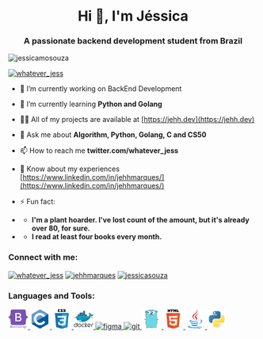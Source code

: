 
<h1 align="center">Hi 👋, I'm Jéssica</h1>
<h3 align="center">A passionate backend development student from Brazil</h3>

<p align="left"> <img src="https://komarev.com/ghpvc/?username=jessicamosouza&label=Profile%20views&color=0e75b6&style=flat" alt="jessicamosouza" /> </p>

<p align="left"> <a href="https://twitter.com/whatever_jess" target="blank"><img src="https://img.shields.io/twitter/follow/whatever_jess?logo=twitter&style=for-the-badge" alt="whatever_jess" /></a> </p>

- 🔭 I’m currently working on BackEnd Development

- 🌱 I’m currently learning **Python and Golang**

- 👨‍💻 All of my projects are available at [https://jehh.dev](https://jehh.dev)

- 💬 Ask me about **Algorithm, Python, Golang, C and CS50**

- 📫 How to reach me **twitter.com/whatever_jess**

- 📄 Know about my experiences [https://www.linkedin.com/in/jehhmarques/](https://www.linkedin.com/in/jehhmarques/)

- ⚡ Fun fact:
- - **I'm a plant hoarder. I've lost count of the amount, but it's already over 80, for sure.**
- - **I read at least four books every month.**

<h3 align="left">Connect with me:</h3>
<p align="left">
<a href="https://twitter.com/whatever_jess" target="blank"><img align="center" src="https://raw.githubusercontent.com/rahuldkjain/github-profile-readme-generator/master/src/images/icons/Social/twitter.svg" alt="whatever_jess" height="30" width="40" /></a>
<a href="https://linkedin.com/in/jehhmarques" target="blank"><img align="center" src="https://raw.githubusercontent.com/rahuldkjain/github-profile-readme-generator/master/src/images/icons/Social/linked-in-alt.svg" alt="jehhmarques" height="30" width="40" /></a>
<a href="https://instagram.com/jessicasouza" target="blank"><img align="center" src="https://raw.githubusercontent.com/rahuldkjain/github-profile-readme-generator/master/src/images/icons/Social/instagram.svg" alt="jessicasouza" height="30" width="40" /></a>
</p>

<h3 align="left">Languages and Tools:</h3>
<p align="left"> <a href="https://getbootstrap.com" target="_blank" rel="noreferrer"> <img src="https://raw.githubusercontent.com/devicons/devicon/master/icons/bootstrap/bootstrap-plain-wordmark.svg" alt="bootstrap" width="40" height="40"/> </a> <a href="https://www.cprogramming.com/" target="_blank" rel="noreferrer"> <img src="https://raw.githubusercontent.com/devicons/devicon/master/icons/c/c-original.svg" alt="c" width="40" height="40"/> </a> <a href="https://www.w3schools.com/css/" target="_blank" rel="noreferrer"> <img src="https://raw.githubusercontent.com/devicons/devicon/master/icons/css3/css3-original-wordmark.svg" alt="css3" width="40" height="40"/> </a> <a href="https://www.docker.com/" target="_blank" rel="noreferrer"> <img src="https://raw.githubusercontent.com/devicons/devicon/master/icons/docker/docker-original-wordmark.svg" alt="docker" width="40" height="40"/> </a> <a href="https://www.figma.com/" target="_blank" rel="noreferrer"> <img src="https://www.vectorlogo.zone/logos/figma/figma-icon.svg" alt="figma" width="40" height="40"/> </a> <a href="https://git-scm.com/" target="_blank" rel="noreferrer"> <img src="https://www.vectorlogo.zone/logos/git-scm/git-scm-icon.svg" alt="git" width="40" height="40"/> </a> <a href="https://golang.org" target="_blank" rel="noreferrer"> <img src="https://raw.githubusercontent.com/devicons/devicon/master/icons/go/go-original.svg" alt="go" width="40" height="40"/> </a> <a href="https://www.w3.org/html/" target="_blank" rel="noreferrer"> <img src="https://raw.githubusercontent.com/devicons/devicon/master/icons/html5/html5-original-wordmark.svg" alt="html5" width="40" height="40"/> </a> <a href="https://www.java.com" target="_blank" rel="noreferrer"> <img src="https://raw.githubusercontent.com/devicons/devicon/master/icons/java/java-original.svg" alt="java" width="40" height="40"/> </a> <a href="https://www.python.org" target="_blank" rel="noreferrer"> <img src="https://raw.githubusercontent.com/devicons/devicon/master/icons/python/python-original.svg" alt="python" width="40" height="40"/> </a>  </p>

